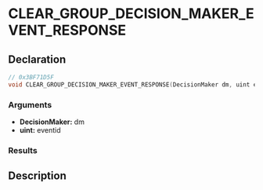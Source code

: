 # CLEAR_GROUP_DECISION_MAKER_EVENT_RESPONSE

## Declaration
```cpp
// 0x3BF71D5F
void CLEAR_GROUP_DECISION_MAKER_EVENT_RESPONSE(DecisionMaker dm, uint eventid);
```

### Arguments
- **DecisionMaker:** dm
- **uint:** eventid

### Results

## Description

